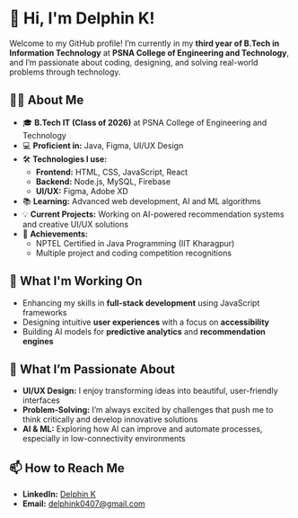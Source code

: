 # 👋 Hi, I'm Delphin K!

Welcome to my GitHub profile! I’m currently in my **third year of B.Tech in Information Technology** at **PSNA College of Engineering and Technology**, and I’m passionate about coding, designing, and solving real-world problems through technology.

## 👩‍💻 About Me

- 🎓 **B.Tech IT (Class of 2026)** at PSNA College of Engineering and Technology
- 💻 **Proficient in:** Java, Figma, UI/UX Design
- 🛠️ **Technologies I use:** 
  - **Frontend:** HTML, CSS, JavaScript, React
  - **Backend:** Node.js, MySQL, Firebase
  - **UI/UX:** Figma, Adobe XD
- 📚 **Learning:** Advanced web development, AI and ML algorithms
- 💡 **Current Projects:** Working on AI-powered recommendation systems and creative UI/UX solutions
- 🏅 **Achievements:** 
  - NPTEL Certified in Java Programming (IIT Kharagpur)
  - Multiple project and coding competition recognitions

## 🔭 What I'm Working On

- Enhancing my skills in **full-stack development** using JavaScript frameworks
- Designing intuitive **user experiences** with a focus on **accessibility**
- Building AI models for **predictive analytics** and **recommendation engines**
  
## 🌱 What I’m Passionate About

- **UI/UX Design:** I enjoy transforming ideas into beautiful, user-friendly interfaces
- **Problem-Solving:** I’m always excited by challenges that push me to think critically and develop innovative solutions
- **AI & ML:** Exploring how AI can improve and automate processes, especially in low-connectivity environments

## 📫 How to Reach Me

- **LinkedIn:** [Delphin K]([https://www.linkedin.com/in/delphin-k/](https://linkedin.com/in/delphin-k-113713270/))
- **Email:** [delphink0407@gmail.com](delphink0407@gmail.com)
